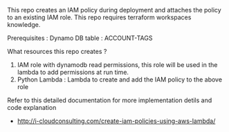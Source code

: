 This repo creates an IAM policy during deployment and attaches the policy to an existing IAM role.
This repo requires terraform workspaces knowledge.

Prerequisites : 
Dynamo DB table : ACCOUNT-TAGS


What resources this repo creates  ?

1. IAM role with dynamodb read permissions, this role will be used in the lambda to add permissions at run time.
2. Python Lambda : Lambda to create and add the IAM policy to the above role


Refer to this detailed documentation for more implementation detils and code explanation
 - http://i-cloudconsulting.com/create-iam-policies-using-aws-lambda/
